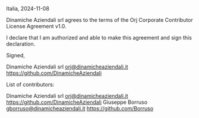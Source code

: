 Italia, 2024-11-08

Dinamiche Aziendali srl agrees to the terms of the Orj Corporate Contributor License
Agreement v1.0.

I declare that I am authorized and able to make this agreement and sign this
declaration.

Signed,

Dinamiche Aziendali srl orj@dinamicheaziendali.it https://github.com/DinamicheAziendali

List of contributors:

Dinamiche Aziendali srl orj@dinamicheaziendali.it https://github.com/DinamicheAziendali
Giuseppe Borruso gborruso@dinamicheaziendali.it https://github.com/Borruso
